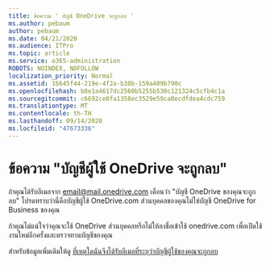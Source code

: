 ```yaml
---
title: ข้อความ ' บัญชี OneDrive จะถูกลบ '
ms.author: pebaum
author: pebaum
ms.date: 04/21/2020
ms.audience: ITPro
ms.topic: article
ms.service: o365-administration
ROBOTS: NOINDEX, NOFOLLOW
localization_priority: Normal
ms.assetid: 16645f44-219e-4f2a-b30b-159a409b790c
ms.openlocfilehash: b8e1a4617dc2560b5255b530c121324c5cfb4c1a
ms.sourcegitcommit: c6692ce0fa1358ec3529e59ca0ecdfdea4cdc759
ms.translationtype: MT
ms.contentlocale: th-TH
ms.lasthandoff: 09/14/2020
ms.locfileid: "47673336"
---
```

# <a name="onedrive-account-will-be-deleted-message"></a>ข้อความ "บัญชีผู้ใช้ OneDrive จะถูกลบ"

ถ้าคุณได้รับอีเมลจาก email@mail.onedrive.com เตือนว่า "บัญชี OneDrive ของคุณจะถูกลบ" โปรดทราบว่านี่คือบัญชีผู้ใช้ OneDrive.com ส่วนบุคคลของคุณไม่ใช่บัญชี OneDrive for Business ของคุณ 
  
ถ้าคุณไม่แน่ใจว่าคุณจะใช้ OneDrive ส่วนบุคคลหรือไม่ให้ลงชื่อเข้าใช้ onedrive.com เพื่อเปิดใช้งานใหม่อีกครั้งและตรวจทานบัญชีของคุณ
  
สำหรับข้อมูลเพิ่มเติมให้ดู [ที่เหตุใดฉันจึงได้รับอีเมลที่ระบุว่าบัญชีผู้ใช้ของคุณจะถูกลบ](https://go.microsoft.com/fwlink/?linkid=2036151&amp;clcid=0x409)
  

